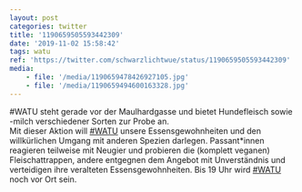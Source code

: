 ```yaml
---
layout: post
categories: twitter
title: '1190659505593442309'
date: '2019-11-02 15:58:42'
tags: watu
ref: 'https://twitter.com/schwarzlichtwue/status/1190659505593442309'
media:
    - file: '/media/1190659478426927105.jpg'
    - file: '/media/1190659494600163328.jpg'
---
```

#WATU steht gerade vor der Maulhardgasse und bietet Hundefleisch sowie -milch verschiedener Sorten zur Probe an.  
Mit dieser Aktion will [#WATU](/t/watu) unsere Essensgewohnheiten und den willkürlichen Umgang mit anderen Spezien darlegen. 
Passant\*innen reagieren teilweise mit Neugier und probieren die (komplett veganen) Fleischattrappen, andere entgegnen dem Angebot mit Unverständnis und verteidigen ihre veralteten Essensgewohnheiten. 
Bis 19 Uhr wird [#WATU](/t/watu) noch vor Ort sein. 